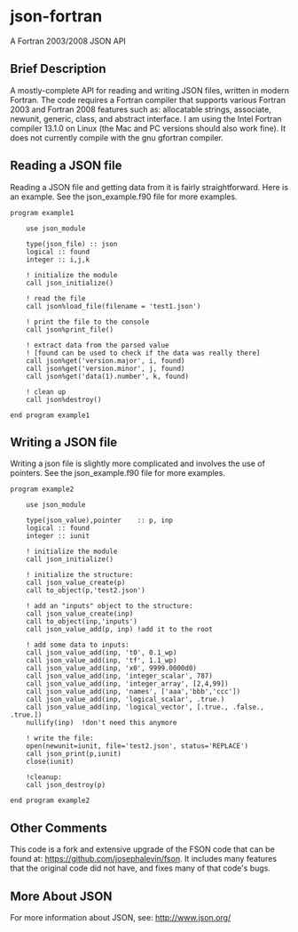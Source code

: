 json-fortran
============

A Fortran 2003/2008 JSON API

Brief Description
---------------

A mostly-complete API for reading and writing JSON files, written in modern Fortran.  The code requires a Fortran compiler that supports various Fortran 2003 and Fortran 2008 features such as: allocatable strings, associate, newunit, generic, class, and abstract interface.  I am using the Intel Fortran compiler 13.1.0 on Linux (the Mac and PC versions should also work fine).  It does not currently compile with the gnu gfortran compiler.

Reading a JSON file
---------------

Reading a JSON file and getting data from it is fairly straightforward.  Here is an example.  See the json_example.f90 file for more examples.

    program example1

        use json_module

        type(json_file) :: json
        logical :: found
        integer :: i,j,k

        ! initialize the module
        call json_initialize()

        ! read the file
        call json%load_file(filename = 'test1.json')

        ! print the file to the console
        call json%print_file()

        ! extract data from the parsed value
        ! [found can be used to check if the data was really there]
        call json%get('version.major', i, found)
        call json%get('version.minor', j, found)
        call json%get('data(1).number', k, found)

        ! clean up
        call json%destroy()

    end program example1


Writing a JSON file
---------------

Writing a json file is slightly more complicated and involves the use of pointers.  See the json_example.f90 file for more examples.

    program example2

        use json_module

        type(json_value),pointer	:: p, inp
        logical :: found
        integer :: iunit

        ! initialize the module
        call json_initialize()

        ! initialize the structure:
        call json_value_create(p)
        call to_object(p,'test2.json')

        ! add an "inputs" object to the structure:
        call json_value_create(inp)
        call to_object(inp,'inputs')
        call json_value_add(p, inp) !add it to the root
    
        ! add some data to inputs:
        call json_value_add(inp, 't0', 0.1_wp)
        call json_value_add(inp, 'tf', 1.1_wp)
        call json_value_add(inp, 'x0', 9999.0000d0)
        call json_value_add(inp, 'integer_scalar', 787)
        call json_value_add(inp, 'integer_array', [2,4,99])
        call json_value_add(inp, 'names', ['aaa','bbb','ccc'])
        call json_value_add(inp, 'logical_scalar', .true.)
        call json_value_add(inp, 'logical_vector', [.true., .false., .true.])
        nullify(inp)  !don't need this anymore
      	
        ! write the file:
        open(newunit=iunit, file='test2.json', status='REPLACE')
        call json_print(p,iunit)
        close(iunit)

        !cleanup:
        call json_destroy(p)
    
    end program example2

Other Comments
---------------

This code is a fork and extensive upgrade of the FSON code that can be found at: <https://github.com/josephalevin/fson>.  It includes many features that the original code did not have, and fixes many of that code's bugs.

More About JSON
------------
For more information about JSON, see: <http://www.json.org/> 
